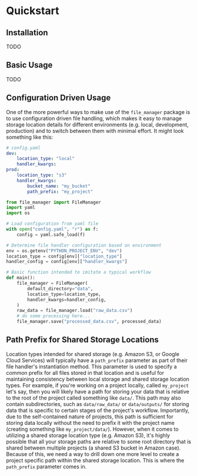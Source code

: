 # Quickstart

## Installation

TODO

## Basic Usage

TODO

## Configuration Driven Usage

One of the more powerful ways to make use of the ``file_manager`` package is to use
configuration driven file handling, which makes it easy to manage storage location
details for different environments (e.g. local, development, production) and to
switch between them with minimal effort. It might look something like this:

```yaml
# config.yaml
dev:
    location_type: "local"
    handler_kwargs:
prod:
    location_type: "s3"
    handler_kwargs:
        bucket_name: "my_bucket"
        path_prefix: "my_project"
```

```python
from file_manager import FileManager
import yaml
import os

# Load configuration from yaml file
with open("config.yaml", "r") as f:
    config = yaml.safe_load(f)

# Determine file handler configuration based on environment
env = os.getenv("PYTHON_PROJECT_ENV", "dev")
location_type = config[env]["location_type"]
handler_config = config[env]["handler_kwargs"]

# Basic function intended to imitate a typical workflow
def main():
    file_manager = FileManager(
        default_directory="data",
        location_type=location_type,
        handler_kwargs=handler_config,
    )
    raw_data = file_manager.load("raw_data.csv")
    # do some processing here...
    file_manager.save("processed_data.csv", processed_data)
```


## Path Prefix for Shared Storage Locations

Location types intended for shared storage (e.g. Amazon S3, or Google Cloud Services)
will typically have a ``path_prefix`` parameter as part of their file handler's
instantiation method. This parameter is used to specify a common prefix for all files
stored in that location and is useful for maintaining consistency between local storage
and shared storage location types. For example, if you're working on a project locally,
called ``my_project`` let's say, then you will likely have a path for storing your data
that is relative to the root of the project called something like `data/`. This path may
also contain subdirectories, such as `data/raw_data/` or `data/outputs/` for storing data
that is specific to certain stages of the project's workflow. Importantly, due to the
self-contained nature of projects, this path is sufficient for storing data locally
without the need to prefix it with the project name (creating something like 
`my_project/data/`). However, when it comes to utilizing a shared storage location type
(e.g. Amazon S3), it's highly possible that all your storage paths are relative to some
root directory that is shared between multiple projects (a shared S3 bucket in Amazon
case). Because of this, we need a way to drill down one more level to create a project
specific path within the shared storage location. This is where the `path_prefix`
parameter comes in.
